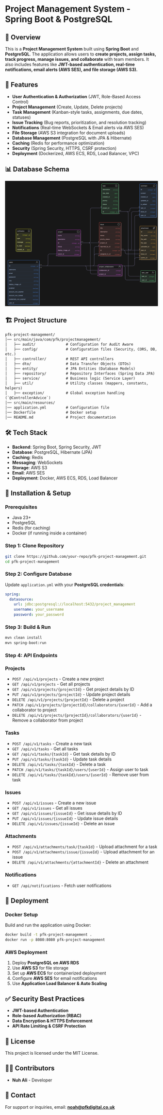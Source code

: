 # Project Management System - Spring Boot & PostgreSQL

## 📌 Overview
This is a **Project Management System** built using **Spring Boot** and **PostgreSQL**. The application allows users to **create projects, assign tasks, track progress, manage issues, and collaborate** with team members. It also includes features like **JWT-based authentication, real-time notifications, email alerts (AWS SES), and file storage (AWS S3).**

## 🚀 Features
- **User Authentication & Authorization** (JWT, Role-Based Access Control)
- **Project Management** (Create, Update, Delete projects)
- **Task Management** (Kanban-style tasks, assignments, due dates, statuses)
- **Issue Tracking** (Bug reports, prioritization, and resolution tracking)
- **Notifications** (Real-time WebSockets & Email alerts via AWS SES)
- **File Storage** (AWS S3 integration for document uploads)
- **Database Management** (PostgreSQL with JPA & Hibernate)
- **Caching** (Redis for performance optimization)
- **Security** (Spring Security, HTTPS, CSRF protection)
- **Deployment** (Dockerized, AWS ECS, RDS, Load Balancer, VPC)

## 📊 Database Schema

![Database Schema](./diagram-export-12-02-2025-15_01_19.png)

## 🏗️ Project Structure
```
pfk-project-management/
│── src/main/java/com/pfk/projectmanagement/
│   ├── audit/              # Configuration for Audit Aware
│   ├── config/             # Configuration files (Security, CORS, DB, etc.)
│   ├── controller/         # REST API controllers
│   ├── dto/                # Data Transfer Objects (DTOs)
│   ├── entity/             # JPA Entities (Database Models)
│   ├── repository/         # Repository Interfaces (Spring Data JPA)
│   ├── service/            # Business logic (Service Layer)
│   ├── util/               # Utility classes (mappers, constants, helpers)
│   ├── exception/          # Global exception handling (`@ControllerAdvice`)
│── src/main/resources/
│── application.yml         # Configuration file
│── Dockerfile              # Docker setup
│── README.md               # Project documentation
```

## 🛠️ Tech Stack
- **Backend**: Spring Boot, Spring Security, JWT
- **Database**: PostgreSQL, Hibernate (JPA)
- **Caching**: Redis
- **Messaging**: WebSockets
- **Storage**: AWS S3
- **Email**: AWS SES
- **Deployment**: Docker, AWS ECS, RDS, Load Balancer

## 🔧 Installation & Setup
### Prerequisites
- Java 23+
- PostgreSQL
- Redis (for caching)
- Docker (if running inside a container)

### Step 1: Clone Repository
```bash
git clone https://github.com/your-repo/pfk-project-management.git
cd pfk-project-management
```

### Step 2: Configure Database
Update `application.yml` with your **PostgreSQL credentials**:
```yaml
spring:
  datasource:
    url: jdbc:postgresql://localhost:5432/project_management
    username: your_username
    password: your_password
```

### Step 3: Build & Run
```bash
mvn clean install
mvn spring-boot:run
```

### Step 4: API Endpoints
### Projects
- `POST /api/v1/projects` - Create a new project
- `GET /api/v1/projects` - Get all projects
- `GET /api/v1/projects/{projectId}` - Get project details by ID
- `PUT /api/v1/projects/{projectId}` - Update project details
- `DELETE /api/v1/projects/{projectId}` - Delete a project
- `PATCH /api/v1/projects/{projectId}/collaborators/{userId}` - Add a collaborator to project
- `DELETE /api/v1/projects/{projectId}/collaborators/{userId}` - Remove a collaborator from project

### Tasks
- `POST /api/v1/tasks` - Create a new task
- `GET /api/v1/tasks` - Get all tasks
- `GET /api/v1/tasks/{taskId}` - Get task details by ID
- `PUT /api/v1/tasks/{taskId}` - Update task details
- `DELETE /api/v1/tasks/{taskId}` - Delete a task
- `PATCH /api/v1/tasks/{taskId}/users/{userId}` - Assign user to task
- `DELETE /api/v1/tasks/{taskId}/users/{userId}` - Remove user from task

### Issues
- `POST /api/v1/issues` - Create a new issue
- `GET /api/v1/issues` - Get all issues
- `GET /api/v1/issues/{issueId}` - Get issue details by ID
- `PUT /api/v1/issues/{issueId}` - Update issue details
- `DELETE /api/v1/issues/{issueId}` - Delete an issue

### Attachments
- `POST /api/v1/attachments/task/{taskId}` - Upload attachment for a task
- `POST /api/v1/attachments/issue/{issueId}` - Upload attachment for an issue
- `DELETE /api/v1/attachments/{attachmentId}` - Delete an attachment

### Notifications
  - `GET /api/notifications` - Fetch user notifications
  
## 🚀 Deployment
### **Docker Setup**
Build and run the application using Docker:
```bash
docker build -t pfk-project-management .
docker run -p 8080:8080 pfk-project-management
```

### **AWS Deployment**
1. Deploy **PostgreSQL on AWS RDS**
2. Use **AWS S3** for file storage
3. Set up **AWS ECS** for containerized deployment
4. Configure **AWS SES** for email notifications
5. Use **Application Load Balancer & Auto Scaling**

## ✅ Security Best Practices
- **JWT-based Authentication**
- **Role-based Authorization (RBAC)**
- **Data Encryption & HTTPS Enforcement**
- **API Rate Limiting & CSRF Protection**

## 📜 License
This project is licensed under the MIT License.

## 👨‍💻 Contributors
- **Nuh Ali** - Developer

## 📧 Contact
For support or inquiries, email: **noah@pfkdigital.co.uk**

